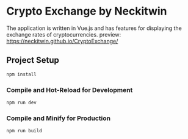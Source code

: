 # Crypto Exchange by Neckitwin

The application is written in Vue.js and has features for displaying the exchange rates of cryptocurrencies.
preview: https://neckitwin.github.io/CryptoExchange/

## Project Setup

```sh
npm install
```

### Compile and Hot-Reload for Development

```sh
npm run dev
```

### Compile and Minify for Production

```sh
npm run build
```